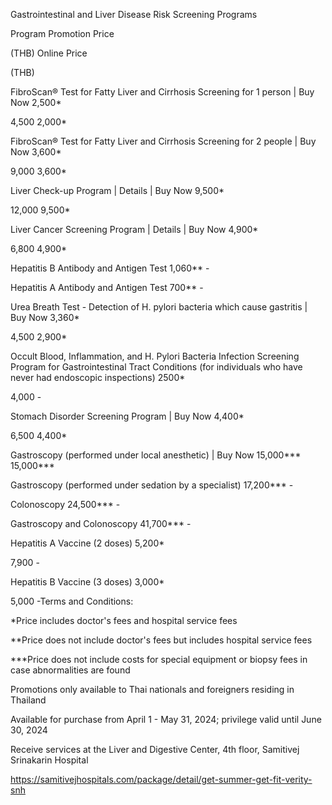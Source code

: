 Gastrointestinal and Liver Disease Risk Screening Programs

Program Promotion Price

(THB) Online Price

(THB)

FibroScan® Test for Fatty Liver and Cirrhosis Screening for 1 person \|
Buy Now 2,500\*

4,500 2,000\*

FibroScan® Test for Fatty Liver and Cirrhosis Screening for 2 people \|
Buy Now 3,600\*

9,000 3,600\*

Liver Check-up Program \| Details \| Buy Now 9,500\*

12,000 9,500\*

Liver Cancer Screening Program \| Details \| Buy Now 4,900\*

6,800 4,900\*

Hepatitis B Antibody and Antigen Test 1,060\*\* -

Hepatitis A Antibody and Antigen Test 700\*\* -

Urea Breath Test - Detection of H. pylori bacteria which cause gastritis
\| Buy Now 3,360\*

4,500 2,900\*

Occult Blood, Inflammation, and H. Pylori Bacteria Infection Screening
Program for Gastrointestinal Tract Conditions (for individuals who have
never had endoscopic inspections) 2500\*

4,000 -

Stomach Disorder Screening Program \| Buy Now 4,400\*

6,500 4,400\*

Gastroscopy (performed under local anesthetic) \| Buy Now 15,000\*\*\*
15,000\*\*\*

Gastroscopy (performed under sedation by a specialist) 17,200\*\*\* -

Colonoscopy 24,500\*\*\* -

Gastroscopy and Colonoscopy 41,700\*\*\* -

Hepatitis A Vaccine (2 doses) 5,200\*

7,900 -

Hepatitis B Vaccine (3 doses) 3,000\*

5,000 -Terms and Conditions:

\*Price includes doctor's fees and hospital service fees

\*\*Price does not include doctor's fees but includes hospital service
fees

\*\*\*Price does not include costs for special equipment or biopsy fees
in case abnormalities are found

Promotions only available to Thai nationals and foreigners residing in
Thailand

Available for purchase from April 1 - May 31, 2024; privilege valid
until June 30, 2024

Receive services at the Liver and Digestive Center, 4th floor, Samitivej
Srinakarin Hospital

<https://samitivejhospitals.com/package/detail/get-summer-get-fit-verity-snh>
